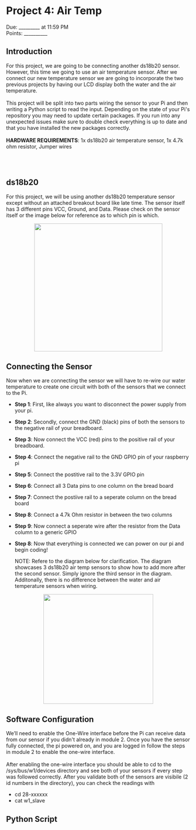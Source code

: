 
# Project 4: Air Temp
Due: _________ at 11:59 PM <br>
Points: __________


## Introduction
For this project, we are going to be connecting another ds18b20 sensor. However, this time we going to use an air temperature sensor. After we connect our new temperature sensor we are going to incorporate the two previous projects by having our LCD display both the water and the air temperature.
<br><br>
This project will be split into two parts wiring the sensor to your Pi and then writing a Python script to read the input. Depending on the state of your Pi's repository you may need to update certain packages. If you run into any unexpected issues make sure to double check everything is up to date and that you have installed the new packages correctly.
<br><br>
**HARDWARE REQUIREMENTS**: 1x ds18b20 air temperature sensor, 1x 4.7k ohm resistor, Jumper wires


<br><br>
## ds18b20
For this project, we will be using another ds18b20 temperature sensor except without an attached breakout board like late time. The sensor itself has 3 different pins VCC, Ground, and Data. Please check on the sensor itself or the image below for reference as to which pin is which.
<p align="center">
  <img src="https://github.com/brhn-4/INTAG-RasPi-Modules/assets/71796616/34c08cea-4f2f-4dc3-9ff2-2082bd733bc4" width="350" />
</p>



## Connecting the Sensor

Now when we are connecting the sensor we will have to re-wire our water temperature to create one circuit with both of the sensors that we connect to the Pi. 


- **Step 1**: First, like always you want to disconnect the power supply from your pi.
- **Step 2**: Secondly, connect the GND (black) pins of both the sensors to the negative rail of your breadboard. 
- **Step 3**: Now connect the VCC (red) pins to the positive rail of your breadboard.
- **Step 4**: Connect the negative rail to the GND GPIO pin of your raspberry pi
- **Step 5**: Connect the postitive rail to the 3.3V GPIO pin
- **Step 6**: Connect all 3 Data pins to one column on the bread board
- **Step 7**: Connect the postiive rail to a seperate column on the bread board
- **Step 8**: Connect a 4.7k Ohm resistor in between the two columns
- **Step 9**: Now connect a seperate wire after the resistor from the Data column to a generic GPIO
- **Step 8**: Now that everything is connected we can power on our pi and begin coding!

  NOTE: Refere to the diagram below for clarification. The diagram showcases 3 ds18b20 air temp sensors to show how to add more after the second sensor. Simply ignore the third sensor in the diagram. Additonally, there is no difference between the water and air temperature sensors when wiring.

<p align="center">
  <img src="https://github.com/brhn-4/INTAG-RasPi-Modules/assets/71796616/dc11e5aa-390a-4002-ba7b-10a9567da1cf" width="300" />
</p>


## Software Configuration

We’ll need to enable the One-Wire interface before the Pi can receive data from our sensor if you didn't already in module 2. Once you have the sensor fully connected, the pi powered on, and you are logged in follow the steps in module 2 to enable the one-wire interface.
<br><br>
After enabling the one-wire interface you should be able to cd to the /sys/bus/w1/devices directory and see both of your sensors if every step was followed correctly. After you validate both of the sensors are visibile (2 id numbers in the directory), you can check the readings with  
 - cd 28-xxxxxx
 - cat w1_slave


## Python Script























